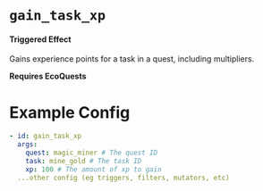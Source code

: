 # `gain_task_xp`

#### Triggered Effect

Gains experience points for a task in a quest, including multipliers.

**Requires EcoQuests**

# Example Config

```yaml
- id: gain_task_xp
  args:
    quest: magic_miner # The quest ID
    task: mine_gold # The task ID
    xp: 100 # The amount of xp to gain
  ...other config (eg triggers, filters, mutators, etc)
```
